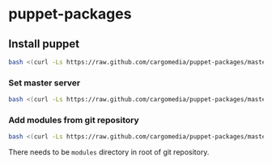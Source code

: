 # puppet-packages


## Install puppet
```bash
bash <(curl -Ls https://raw.github.com/cargomedia/puppet-packages/master/scripts/puppet-install.sh)
```

### Set master server
```bash
bash <(curl -Ls https://raw.github.com/cargomedia/puppet-packages/master/scripts/puppet-set-server.sh) <server-hostname>
```

### Add modules from git repository
```bash
bash <(curl -Ls https://raw.github.com/cargomedia/puppet-packages/master/scripts/puppet-add-modules-git.sh) <git-url>
```

There needs to be `modules` directory in root of git repository.
